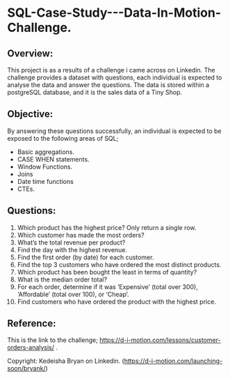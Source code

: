 # SQL-Case-Study---Data-In-Motion-Challenge.

## Overview:
This project is as a results of a challenge i came across on Linkedin. The challenge provides a dataset with questions, each individual is expected to analyse the data and answer the questions. The data is stored within a postgreSQL database, and it is the sales data of a Tiny Shop.

## Objective:
By answering these questions successfully, an individual is expected to be exposed to the following areas of SQL;

* Basic aggregations.
* CASE WHEN statements.
* Window Functions.
* Joins
* Date time functions
* CTEs.

## Questions:
1. Which product has the highest price? Only return a single row.
2. Which customer has made the most orders?
3. What’s the total revenue per product?
4. Find the day with the highest revenue.
5. Find the first order (by date) for each customer.
6. Find the top 3 customers who have ordered the most distinct products.
7. Which product has been bought the least in terms of quantity?
8. What is the median order total?
9. For each order, determine if it was ‘Expensive’ (total over 300), ‘Affordable’ (total over 100), or ‘Cheap’.
10. Find customers who have ordered the product with the highest price. 

## Reference:
This is the link to the challenge; https://d-i-motion.com/lessons/customer-orders-analysis/ . 

Copyright: Kedeisha Bryan on Linkedin. (https://d-i-motion.com/launching-soon/bryank/)
